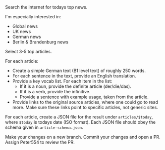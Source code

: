Search the internet for todays top news.

I'm especially interested in:
- Global news
- UK news
- German news
- Berlin & Brandenburg news

Select 3-5 top articles.

For each article:
* Create a simple German text (B1 level text) of roughly 250 words.
* For each sentence in the text, provide an English translation.
* Provide a key vocab list. For each item in the list:
  * If it is a noun, provide the definite article (der/die/das).
  * If it is a verb, provide the infinitive.
  * Provide a sentence with example usage, taken from the article.
* Provide links to the original source articles, where one could go to read more. Make sure these links point to specific articles, not generic sites.

For each article, create a JSON file for the result under `articles/$today`, where `$today` is todays date (ISO format). Each JSON file should obey the schema given in `article-schema.json`.

Make your changes on a new branch. Commit your changes and open a PR. Assign Peter554 to review the PR.

